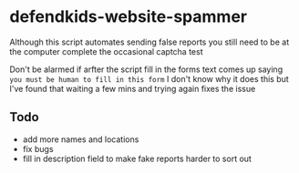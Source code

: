 # defendkids-website-spammer

Although this script automates sending false reports you still need to be at the computer complete the occasional captcha test

Don't be alarmed if arfter the script fill in the forms text comes up saying `you must be human to fill in this form` I don't know why it does this but I've found that waiting a few mins and trying again fixes the issue

## Todo
- add more names and locations
- fix bugs
- fill in description field to make fake reports harder to sort out
